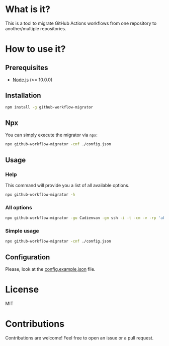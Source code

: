 # What is it?

This is a tool to migrate GitHub Actions workflows from one repository to another/multiple repositories.  

# How to use it?

## Prerequisites

-   [Node.js](https://nodejs.org/en/) (>= 10.0.0)

## Installation

```bash
npm install -g github-workflow-migrator
```

## Npx
You can simply execute the migrator via `npx`:

```bash
npx github-workflow-migrator -cnf ./config.json
```


## Usage

### Help

This command will provide you a list of all available options.

```bash
npx github-workflow-migrator -h
```
### All options

```bash
npx github-workflow-migrator -gu Cadienvan -gm ssh -i -t -cm -v -rp 'abc,def,ghi' -cu "customurl" -f "foldercustom" -ci "npm install custom" -ct "npm test custom"
```

### Simple usage

```bash
npx github-workflow-migrator -cnf ./config.json
```

## Configuration

Please, look at the [config.example.json](https://github.com/Cadienvan/github-workflow-migrator/blob/main/config.example.json) file.

# License

MIT

# Contributions

Contributions are welcome! Feel free to open an issue or a pull request.